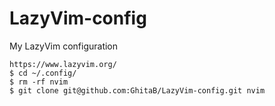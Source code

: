 # LazyVim-config
My LazyVim configuration

```
https://www.lazyvim.org/
$ cd ~/.config/
$ rm -rf nvim 
$ git clone git@github.com:GhitaB/LazyVim-config.git nvim
```
